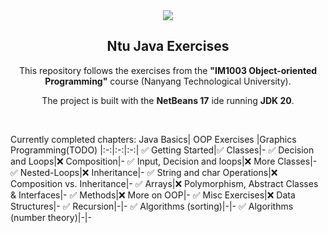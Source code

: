 <div align="center">
<img src=
"https://github.com/abranhe/programming-languages-logos/blob/master/src/java/java_64x64.png?raw=true">
<h2>Ntu Java Exercises </h2>
</div>
<p align="center">
This repository follows the exercises from the <strong>"IM1003 Object-oriented Programming"</strong> course (Nanyang Technological University).
</p>
<p align="center">
The project is built with the <strong>NetBeans 17</strong> ide running <strong>JDK 20</strong>.
</p>

<br/>

Currently completed chapters:
Java Basics| OOP Exercises |Graphics Programming(TODO)
|:-:|:-:|:-:|
✅ Getting Started|✅ Classes|-
✅ Decision and Loops|❌ Composition|-
✅ Input, Decision and loops|❌ More Classes|-
✅ Nested-Loops|❌ Inheritance|-
✅ String and char Operations|❌ Composition vs. Inheritance|-
✅ Arrays|❌ Polymorphism, Abstract Classes & Interfaces|-
✅ Methods|❌ More on OOP|-
✅ Misc Exercises|❌ Data Structures|-
✅ Recursion|-|-
✅ Algorithms (sorting)|-|-
✅ Algorithms (number theory)|-|-